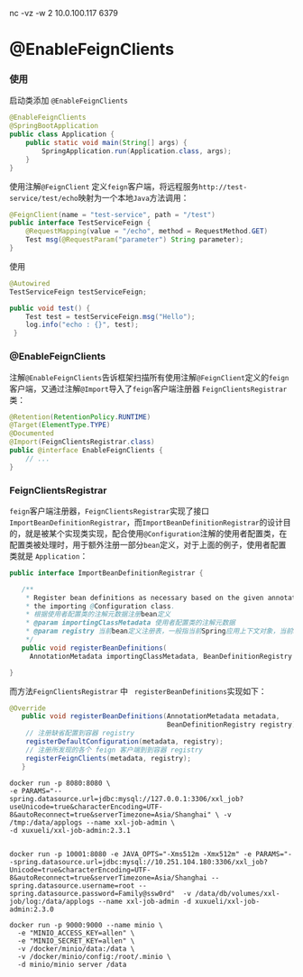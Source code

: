 nc -vz -w 2 10.0.100.117 6379



# @EnableFeignClients



### 使用

启动类添加 `@EnableFeignClients`

```java
@EnableFeignClients
@SpringBootApplication
public class Application {
    public static void main(String[] args) {
        SpringApplication.run(Application.class, args);
    }
}
```



使用注解`@FeignClient` 定义`feign`客户端，将远程服务`http://test-service/test/echo`映射为一个本地`Java`方法调用：

```java
@FeignClient(name = "test-service", path = "/test")
public interface TestServiceFeign {
    @RequestMapping(value = "/echo", method = RequestMethod.GET)
    Test msg(@RequestParam("parameter") String parameter);
}
```



使用

```java
@Autowired   
TestServiceFeign testServiceFeign;

public void test() {
    Test test = testServiceFeign.msg("Hello");
    log.info("echo : {}", test);
 }
```







### @EnableFeignClients

注解`@EnableFeignClients`告诉框架扫描所有使用注解`@FeignClient`定义的`feign`客户端，又通过注解`@Import`导入了`feign`客户端注册器 `FeignClientsRegistrar` 类：

```java
@Retention(RetentionPolicy.RUNTIME)
@Target(ElementType.TYPE)
@Documented
@Import(FeignClientsRegistrar.class)
public @interface EnableFeignClients {
	// ...
}
```





### FeignClientsRegistrar

`feign`客户端注册器，`FeignClientsRegistrar`实现了接口 `ImportBeanDefinitionRegistrar`，而`ImportBeanDefinitionRegistrar`的设计目的，就是被某个实现类实现，配合使用`@Configuration`注解的使用者配置类，在配置类被处理时，用于额外注册一部分`bean`定义，对于上面的例子，使用者配置类就是 `Application`：

```java
public interface ImportBeanDefinitionRegistrar {

   /**
    * Register bean definitions as necessary based on the given annotation metadata of
    * the importing @Configuration class.
    * 根据使用者配置类的注解元数据注册bean定义
    * @param importingClassMetadata 使用者配置类的注解元数据
    * @param registry 当前bean定义注册表，一般指当前Spring应用上下文对象，当前Spring容器
    */
   public void registerBeanDefinitions(
     AnnotationMetadata importingClassMetadata, BeanDefinitionRegistry registry);

}
```



而方法`FeignClientsRegistrar` 中 ` registerBeanDefinitions`实现如下：

```java
@Override
   public void registerBeanDefinitions(AnnotationMetadata metadata,
                                       BeanDefinitionRegistry registry) {
    // 注册缺省配置到容器 registry
    registerDefaultConfiguration(metadata, registry);
    // 注册所发现的各个 feign 客户端到到容器 registry
    registerFeignClients(metadata, registry);
   }
```











```shell
docker run -p 8080:8080 \
-e PARAMS="--spring.datasource.url=jdbc:mysql://127.0.0.1:3306/xxl_job?useUnicode=true&characterEncoding=UTF-8&autoReconnect=true&serverTimezone=Asia/Shanghai" \ -v /tmp:/data/applogs --name xxl-job-admin \
-d xuxueli/xxl-job-admin:2.3.1


docker run -p 10001:8080 -e JAVA_OPTS="-Xms512m -Xmx512m" -e PARAMS="--spring.datasource.url=jdbc:mysql://10.251.104.180:3306/xxl_job?Unicode=true&characterEncoding=UTF-8&autoReconnect=true&serverTimezone=Asia/Shanghai --spring.datasource.username=root --spring.datasource.password=Family@ssw0rd"  -v /data/db/volumes/xxl-job/log:/data/applogs --name xxl-job-admin -d xuxueli/xxl-job-admin:2.3.0

```





```
docker run -p 9000:9000 --name minio \
  -e "MINIO_ACCESS_KEY=allen" \
  -e "MINIO_SECRET_KEY=allen" \
  -v /docker/minio/data:/data \
  -v /docker/minio/config:/root/.minio \
  -d minio/minio server /data
```



